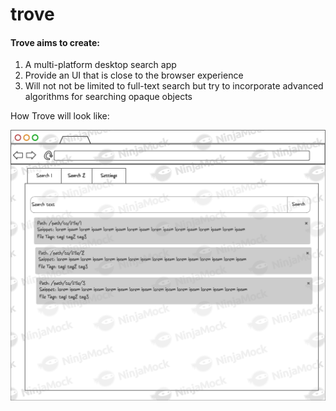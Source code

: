 # trove

#### Trove aims to create:

1. A multi-platform desktop search app
2. Provide an UI that is close to the browser experience
3. Will not not be limited to full-text search but try to incorporate advanced algorithms for searching opaque objects

How Trove will look like:

![search-page-mockup search-page-mockup](trove-search-page.png)
